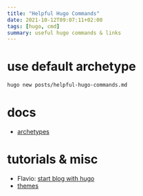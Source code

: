 ```yaml
---
title: "Helpful Hugo Commands"
date: 2021-10-12T09:07:11+02:00
tags: [hugo, cmd]
summary: useful hugo commands & links
---
```



# use default archetype

```zsh
hugo new posts/helpful-hugo-commands.md
```

# docs
- [archetypes](https://gohugo.io/content-management/archetypes/)

# tutorials & misc
- Flavio: [start blog with hugo](https://flaviocopes.com/start-blog-with-hugo/)
- [themes](https://themes.gohugo.io/)